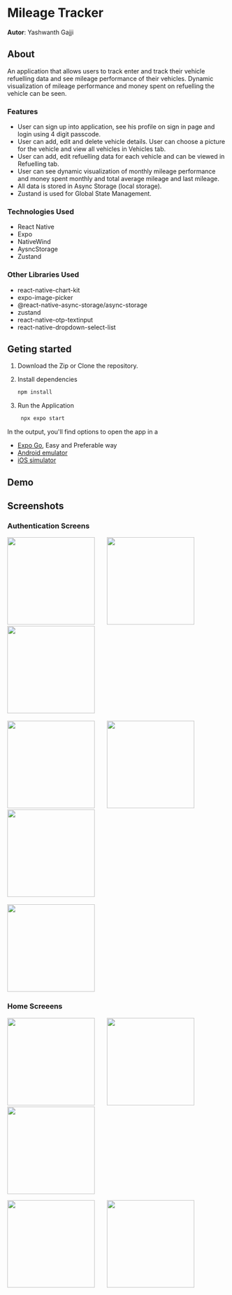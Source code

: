 # Mileage Tracker 

**Autor**: Yashwanth Gajji

## About

An application that allows users to track enter and track their vehicle refuelling data and see mileage performance of their vehicles. Dynamic visualization of mileage performance and money spent on refuelling the vehicle can be seen.

### Features
- User can sign up into application, see his profile on sign in page and login using 4 digit passcode.
- User can add, edit and delete vehicle details. User can choose a picture for the vehicle and view all vehicles in Vehicles tab.
- User can add, edit refuelling data for each vehicle and can be viewed in Refuelling tab.
- User can see dynamic visualization of monthly mileage performance and money spent monthly and total average mileage and last mileage.
- All data is stored in Async Storage (local storage).
- Zustand is used for Global State Management.

### Technologies Used
- React Native
- Expo
- NativeWind
- AysncStorage
- Zustand

### Other Libraries Used
- react-native-chart-kit
- expo-image-picker
- @react-native-async-storage/async-storage
- zustand
- react-native-otp-textinput
- react-native-dropdown-select-list

## Geting started

1. Download the Zip or  Clone the repository.

2. Install dependencies
   ```bash
   npm install
   ```
3. Run the Application
   ```bash
    npx expo start
   ```

In the output, you'll find options to open the app in a
- [Expo Go](https://expo.dev/go), Easy and Preferable way
- [Android emulator](https://docs.expo.dev/workflow/android-studio-emulator/)
- [iOS simulator](https://docs.expo.dev/workflow/ios-simulator/)

## Demo

## Screenshots
### Authentication Screens
<img src="screenshots/auth/splash.jpg" width="200">&emsp;&emsp;<img src="screenshots/auth/index.jpg" width="200">&emsp;&emsp;<img src="screenshots/auth/signup1.jpg" width="200">
<br/>
<br/>
<img src="screenshots/auth/avatarselection.jpg" width="200">&emsp;&emsp;<img src="screenshots/auth/registerpasscode.jpg" width="200">&emsp;&emsp;<img src="screenshots/auth/signin.jpg" width="200">
<br/>
<br/>
<img src="screenshots/auth/passcode.jpg" width="200">

### Home Screeens
<img src="screenshots/home/home1.jpg" width="200">&emsp;&emsp;<img src="screenshots/home/home2.jpg" width="200">&emsp;&emsp;<img src="screenshots/home/home4.jpg" width="200">


<img src="screenshots/home/home3.jpg" width="200">&emsp;&emsp;<img src="screenshots/home/profile.jpg" width="200">
